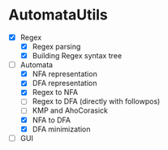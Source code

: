 # AutomataUtils

- [x] Regex
  - [x] Regex parsing
  - [x] Building Regex syntax tree
- [ ] Automata
  - [x] NFA representation
  - [x] DFA representation
  - [x] Regex to NFA
  - [ ] Regex to DFA (directly with followpos)
  - [ ] KMP and AhoCorasick
  - [x] NFA to DFA
  - [x] DFA minimization 
- [ ] GUI